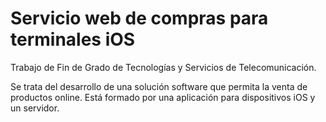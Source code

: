 # Servicio web de compras para terminales iOS
Trabajo de Fin de Grado de Tecnologías y Servicios de Telecomunicación.

Se trata del desarrollo de una solución software que permita la venta de productos online. Está formado por una aplicación para dispositivos iOS y un servidor.
